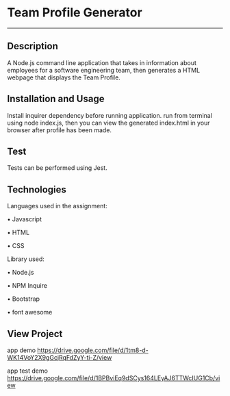 # Team Profile Generator
--------------------------------------------------

## Description

A Node.js command line application that takes in information about employees for a software engineering team, then generates a HTML webpage that displays the Team Profile.



## Installation and Usage

Install inquirer dependency before running application.
run from terminal using node index.js, then you can view the generated index.html in your browser after profile has been made.



## Test

Tests can be performed using Jest.



## Technologies

Languages used in the assignment:

• Javascript

• HTML 

• CSS


Library used: 

• Node.js

• NPM Inquire

• Bootstrap

• font awesome


## View Project

app demo
https://drive.google.com/file/d/1tm8-d-WK14VoY2X9gGcjRqFdZyY-ti-Z/view

app test demo
https://drive.google.com/file/d/1BPBviEq9dSCys164LEyAJ6TTWcIUG1Cb/view
